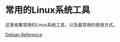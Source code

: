 # 常用的Linux系统工具

这里收集常用的Linux系统工具，以及最常用的使用方式。

[Debian Reference](https://www.debian.org/doc/manuals/debian-reference/index.en.html)
